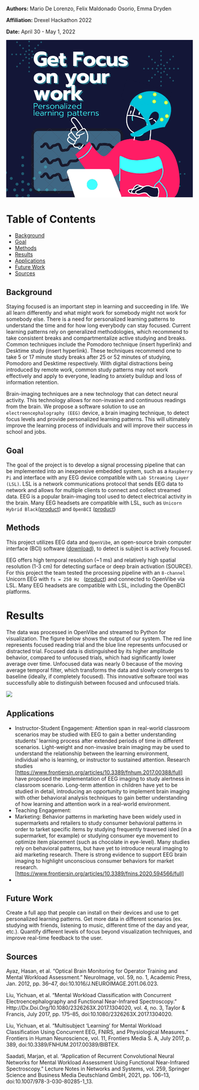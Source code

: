 **Authors:** Mario De Lorenzo, Felix Maldonado Osorio, Emma Dryden

**Affiliation:** Drexel Hackathon 2022

**Date:** April 30 - May 1, 2022

![](images/GetFocus.png)


# Table of Contents
- [Background](#Background)
- [Goal](#Goal)
- [Methods](#Methods)
- [Results](#Results)
- [Applications](#Applications)
- [Future Work](#Future-Work)
- [Sources](#Sources)

## Background 

Staying focused is an important step in learning and succeeding in life. We all learn differently and what might work for somebody might not work for somebody else. There is a need for personalized learning patterns to understand the time and for how long everybody can stay focused. Current learning patterns rely on generalized methodologies, which recommend to take consistent breaks and compartmentalize active studying and breaks. Common techniques include the Pomodoro technique (insert hyperlink) and Desktime study (insert hyperlink). These techniques recommend one to take 5 or 17 minute study breaks after 25 or 52 minutes of studying, Pomodoro and Desktime respectively. With digital distractions being introduced by remote work, common study patterns may not work effectively and apply to everyone, leading to anxiety buildup and loss of information retention.

Brain-imaging techniques are a new technology that can detect neural activity. This technology allows for non-invasive and continuous readings from the brain. We propose a software solution to use an ```electroencephalography (EEG)``` device, a brain imaging technique, to detect focus levels and provide personalized learning patterns. This will ultimately improve the learning process of individuals and will improve their success in school and jobs.

## Goal
The goal of the project is to develop a signal processing pipeline that can be implemented into an inexpensive embedded system, such as a 
```Raspberry Pi``` and interface with any EEG device compatible with  ```Lab Streaming Layer (LSL)```. LSL is a network communications protocol that sends EEG data to network and allows for multiple clients to connect and collect streamed data. EEG is a popular brain-imaging tool used to detect electrical activity in the brain. Many EEG headsets are compatible with LSL, such as ```Unicorn Hybrid Black```([product](https://www.unicorn-bi.com/?gclid=Cj0KCQjwvLOTBhCJARIsACVldV1YNGgvgl_TGRFygCgsKmpA0AnJjArZZoUj_heLh7hWoNSNNysdkY8aAhaFEALw_wcB)) and  ```OpenBCI``` ([product](https://shop.openbci.com/collections/frontpage))

## Methods
This project utilizes EEG data and ```OpenVibe```, an open-source brain computer interface (BCI) software ([download](http://openvibe.inria.fr/downloads/)), to detect is subject is actively focused. 

EEG offers high temporal resolution (~1 ms) and relatively high spatial resolution (1-3 cm) for detecting surface or deep brain activation (SOURCE). 
For this project the team tested the processing pipeline with an ```8-channel``` Unicorn EEG with ```fs = 250 Hz ``` ([product](https://www.unicorn-bi.com/?gclid=Cj0KCQjwvLOTBhCJARIsACVldV1YNGgvgl_TGRFygCgsKmpA0AnJjArZZoUj_heLh7hWoNSNNysdkY8aAhaFEALw_wcB)) and connected to OpenVibe via LSL. Many EEG headsets are compatible with LSL, including the OpenBCI platforms. 
# Results

The data was processed in OpenVibe and streamed to Python for visualization. The figure below shows the output of our system. The red line represents focused reading trial and the blue line represents unfocused or distracted trial. Focused data is distinguished by its higher amplitude behavior, compared to unfocused trials, which had  significantly lower average over time. Unfocused data was nearly 0 because of the moving average temporal filter, which transforms the data and slowly converges to baseline (ideally, if completely focused). This innovative software tool was successfully able to distinguish between focused and unfocused trials. 

![](data/output.png)

## Applications

- Instructor-Student Engagement: Attention span in real-world classroom scenarios may be studied with EEG to gain a better understanding students' learning process after extended periods of time in different scenarios. Light-weight and non-invasive brain imaging may be used to understand the relationship between the learning environment, individual who is learning, or instructor to sustained attention. Research studies [https://www.frontiersin.org/articles/10.3389/fnhum.2017.00388/full] have proposed the implementation of EEG imaging to study alertness in classroom scenario. Long-term attention in children have yet to be studied in detail, introducing an opportunity to implement brain imaging with other behavioral analysis techniques to gain better understanding of how learning and attention work in a real-world environment. 
- Teaching Engagement:  
- Marketing: Behavior patterns in marketing have been widely used in supermarkets and retailers to study consumer behavioral patterns in order to tarket specific items by studying frequently traversed isled (in a supermarket, for example) or studying consumer eye movement to optimize item placement (such as chocolate in eye-level). Many studies rely on behavioral patterns, but have yet to introduce neural imaging to aid marketing research. There is strong evidence to support EEG brain imaging to highlight unconscious consumer behaviors for market research. [https://www.frontiersin.org/articles/10.3389/fnins.2020.594566/full]  
- 
## Future Work

Create a full app that people can install on their devices and use to get personalized learning patterns. Get more data in different scenarios (ex. studying with friends, listening to music, different time of the day and year, etc.). Quantify different levels of focus beyond visualization techniques, and improve real-time feedback to the user. 

## Sources

Ayaz, Hasan, et al. “Optical Brain Monitoring for Operator Training and Mental Workload Assessment.” NeuroImage, vol. 59, no. 1, Academic Press, Jan. 2012, pp. 36–47, doi:10.1016/J.NEUROIMAGE.2011.06.023.

Liu, Yichuan, et al. “Mental Workload Classification with Concurrent Electroencephalography and Functional Near-Infrared Spectroscopy.” Http://Dx.Doi.Org/10.1080/2326263X.2017.1304020, vol. 4, no. 3, Taylor & Francis, July 2017, pp. 175–85, doi:10.1080/2326263X.2017.1304020.

Liu, Yichuan, et al. “Multisubject ‘Learning’ for Mental Workload Classification Using Concurrent EEG, FNIRS, and Physiological Measures.” Frontiers in Human Neuroscience, vol. 11, Frontiers Media S. A, July 2017, p. 389, doi:10.3389/FNHUM.2017.00389/BIBTEX.

Saadati, Marjan, et al. “Application of Recurrent Convolutional Neural Networks for Mental Workload Assessment Using Functional Near-Infrared Spectroscopy.” Lecture Notes in Networks and Systems, vol. 259, Springer Science and Business Media Deutschland GmbH, 2021, pp. 106–13, doi:10.1007/978-3-030-80285-1_13.

